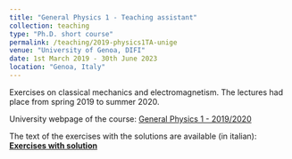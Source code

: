 ```yaml
---
title: "General Physics 1 - Teaching assistant"
collection: teaching
type: "Ph.D. short course"
permalink: /teaching/2019-physics1TA-unige
venue: "University of Genoa, DIFI"
date: 1st March 2019 - 30th June 2023
location: "Genoa, Italy"
---
```


Exercises on classical mechanics and electromagnetism.
The lectures had place from spring 2019 to summer 2020.

University webpage of the course: [General Physics 1 - 2019/2020](https://corsi.unige.it/en/off.f/2019/ins/36636)

The text of the exercises with the solutions are available (in italian): [**Exercises with solution**](https://alessandro-zunino.github.io/files/ESERCITAZIONI.rar)